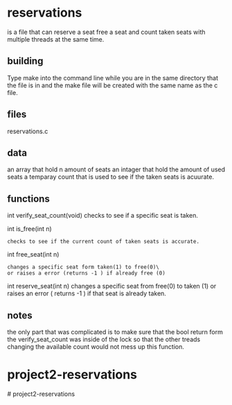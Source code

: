 # reservations

is a file that can reserve a seat free a seat and count taken seats with multiple threads at the same time.

## building

Type make into the command line while you are in the same directory that the file is in and the make file will be created with the same name as the c file.

## files

reservations.c

## data

an array that hold n amount of seats
an intager that hold the amount of used seats
a temparay count that is used to see if the taken seats is acuurate.

## functions

int verify_seat_count(void)
checks to see if a specific seat is taken.

int is_free(int n)

    checks to see if the current count of taken seats is accurate.

int free_seat(int n)

    changes a specific seat form taken(1) to free(0)\
    or raises a error (returns -1 ) if already free (0)

int reserve_seat(int n)
changes a specific seat from free(0) to taken (1) or
raises an error ( returns -1 ) if that seat is already taken.

## notes

the only part that was complicated is to make sure that the bool return form the verify_seat_count was inside of the lock so that the other treads changing the available count would not mess up this function.
# project2-reservations
#   p r o j e c t 2 - r e s e r v a t i o n s  
 